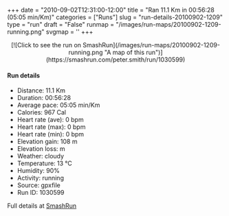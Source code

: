 +++
date = "2010-09-02T12:31:00-12:00"
title = "Ran 11.1 Km in 00:56:28 (05:05 min/Km)"
categories = ["Runs"]
slug = "run-details-20100902-1209"
type = "run"
draft = "False"
runmap = "/images/run-maps/20100902-1209-running.png"
svgmap = '<polyline points="0 60, 1 60, 4 57, 6 56, 7 54, 10 51, 17 48, 23 49, 27 45, 27 45, 34 45, 42 46, 46 48, 49 50, 51 52, 57 56, 63 57, 77 55, 82 52, 88 53, 92 54, 94 54, 97 51, 100 49, 97 43, 97 41, 97 43, 97 44, 100 49, 97 52, 92 54, 88 53, 83 52, 77 54, 72 55, 69 56, 64 57, 59 56, 55 55, 45 47, 42 46, 28 45, 27 46, 26 47, 22 50, 16 48, 11 50, 9 52, 5 51, 1 54, 3 53, 1 54, 0 56">'
+++



<!--more-->

<center>
[![Click to see the run on SmashRun](/images/run-maps/20100902-1209-running.png "A map of this run")](https://smashrun.com/peter.smith/run/1030599)
</center>

#### Run details

* Distance: 11.1 Km
* Duration: 00:56:28
* Average pace: 05:05 min/Km
* Calories: 967 Cal
* Heart rate (ave): 0 bpm
* Heart rate (max): 0 bpm
* Heart rate (min): 0 bpm
* Elevation gain: 108 m
* Elevation loss:  m
* Weather: cloudy
* Temperature: 13 &deg;C
* Humidity: 90%
* Activity: running
* Source: gpxfile
* Run ID: 1030599

Full details at [SmashRun](https://smashrun.com/peter.smith/run/1030599)